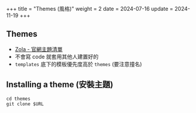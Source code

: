 +++
title = "Themes (風格)"
weight = 2
date = 2024-07-16
update = 2024-11-19
+++

## Themes

- [Zola - 官網主題清單](https://www.getzola.org/themes/)
- 不會寫 code 就套用其他人建置好的
- `templates` 底下的模板優先度高於 `themes` (要注意撞名)

## Installing a theme (安裝主題)

```shell
cd themes
git clone $URL
```
